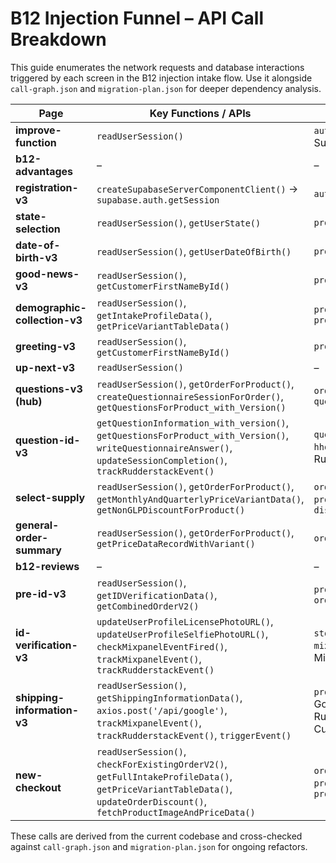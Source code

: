 # B12 Injection Funnel – API Call Breakdown

This guide enumerates the network requests and database interactions triggered by each screen in the B12 injection intake flow. Use it alongside `call-graph.json` and `migration-plan.json` for deeper dependency analysis.

| Page | Key Functions / APIs | Tables & Services |
| ---- | ------------------- | ----------------- |
| **improve-function** | `readUserSession()` | `auth.sessions` via Supabase |
| **b12-advantages** | – | – |
| **registration-v3** | `createSupabaseServerComponentClient()` → `supabase.auth.getSession` | `auth.sessions` |
| **state-selection** | `readUserSession()`, `getUserState()` | `profiles.state` |
| **date-of-birth-v3** | `readUserSession()`, `getUserDateOfBirth()` | `profiles.dob` |
| **good-news-v3** | `readUserSession()`, `getCustomerFirstNameById()` | `profiles.first_name` |
| **demographic-collection-v3** | `readUserSession()`, `getIntakeProfileData()`, `getPriceVariantTableData()` | `profiles`, `product_variants` |
| **greeting-v3** | `readUserSession()`, `getCustomerFirstNameById()` | `profiles.first_name` |
| **up-next-v3** | `readUserSession()` | – |
| **questions-v3 (hub)** | `readUserSession()`, `getOrderForProduct()`, `createQuestionnaireSessionForOrder()`, `getQuestionsForProduct_with_Version()` | `orders`, `questionnaire_sessions` |
| **question-id-v3** | `getQuestionInformation_with_version()`, `getQuestionsForProduct_with_Version()`, `writeQuestionnaireAnswer()`, `updateSessionCompletion()`, `trackRudderstackEvent()` | `questionnaire_questions`, `hhq_answers`, RudderStack |
| **select-supply** | `readUserSession()`, `getOrderForProduct()`, `getMonthlyAndQuarterlyPriceVariantData()`, `getNonGLPDiscountForProduct()` | `orders`, `product_variants`, `discounts` |
| **general-order-summary** | `readUserSession()`, `getOrderForProduct()`, `getPriceDataRecordWithVariant()` | `orders`, `product_variants` |
| **b12-reviews** | – | – |
| **pre-id-v3** | `readUserSession()`, `getIDVerificationData()`, `getCombinedOrderV2()` | `profiles.license/selfie`, `orders` |
| **id-verification-v3** | `updateUserProfileLicensePhotoURL()`, `updateUserProfileSelfiePhotoURL()`, `checkMixpanelEventFired()`, `trackMixpanelEvent()`, `trackRudderstackEvent()` | `storage`, `mixpanel_event_audit`, Mixpanel, RudderStack |
| **shipping-information-v3** | `readUserSession()`, `getShippingInformationData()`, `axios.post('/api/google')`, `trackMixpanelEvent()`, `trackRudderstackEvent()`, `triggerEvent()` | `profiles.address`, Google API, Mixpanel, RudderStack, Customer.io |
| **new-checkout** | `readUserSession()`, `checkForExistingOrderV2()`, `getFullIntakeProfileData()`, `getPriceVariantTableData()`, `updateOrderDiscount()`, `fetchProductImageAndPriceData()` | `orders`, `profiles`, `product_variants`, `product_images` |

These calls are derived from the current codebase and cross-checked against `call-graph.json` and `migration-plan.json` for ongoing refactors.
